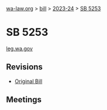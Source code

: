 [wa-law.org](/) > [bill](/bill/) > [2023-24](/bill/2023-24/) > [SB 5253](/bill/2023-24/sb/5253/)

# SB 5253
[leg.wa.gov](https://app.leg.wa.gov/billsummary?BillNumber=5253&Year=2023&Initiative=false)

## Revisions
* [Original Bill](1/)

## Meetings